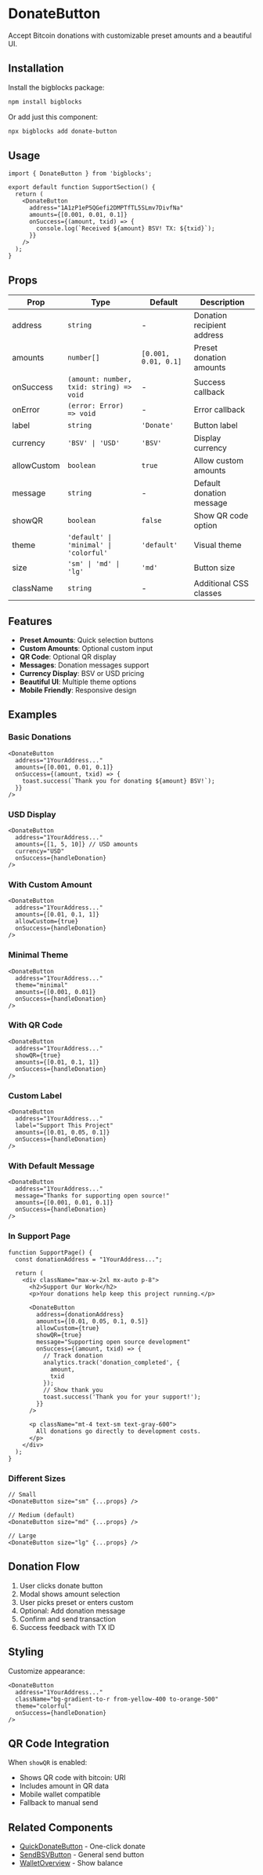 # DonateButton

Accept Bitcoin donations with customizable preset amounts and a beautiful UI.

## Installation

Install the bigblocks package:

```bash
npm install bigblocks
```

Or add just this component:

```bash
npx bigblocks add donate-button
```

## Usage

```tsx
import { DonateButton } from 'bigblocks';

export default function SupportSection() {
  return (
    <DonateButton
      address="1A1zP1eP5QGefi2DMPTfTL5SLmv7DivfNa"
      amounts={[0.001, 0.01, 0.1]}
      onSuccess={(amount, txid) => {
        console.log(`Received ${amount} BSV! TX: ${txid}`);
      }}
    />
  );
}
```

## Props

| Prop | Type | Default | Description |
|------|------|---------|-------------|
| address | `string` | - | Donation recipient address |
| amounts | `number[]` | `[0.001, 0.01, 0.1]` | Preset donation amounts |
| onSuccess | `(amount: number, txid: string) => void` | - | Success callback |
| onError | `(error: Error) => void` | - | Error callback |
| label | `string` | `'Donate'` | Button label |
| currency | `'BSV' \| 'USD'` | `'BSV'` | Display currency |
| allowCustom | `boolean` | `true` | Allow custom amounts |
| message | `string` | - | Default donation message |
| showQR | `boolean` | `false` | Show QR code option |
| theme | `'default' \| 'minimal' \| 'colorful'` | `'default'` | Visual theme |
| size | `'sm' \| 'md' \| 'lg'` | `'md'` | Button size |
| className | `string` | - | Additional CSS classes |

## Features

- **Preset Amounts**: Quick selection buttons
- **Custom Amounts**: Optional custom input
- **QR Code**: Optional QR display
- **Messages**: Donation messages support
- **Currency Display**: BSV or USD pricing
- **Beautiful UI**: Multiple theme options
- **Mobile Friendly**: Responsive design

## Examples

### Basic Donations

```tsx
<DonateButton
  address="1YourAddress..."
  amounts={[0.001, 0.01, 0.1]}
  onSuccess={(amount, txid) => {
    toast.success(`Thank you for donating ${amount} BSV!`);
  }}
/>
```

### USD Display

```tsx
<DonateButton
  address="1YourAddress..."
  amounts={[1, 5, 10]} // USD amounts
  currency="USD"
  onSuccess={handleDonation}
/>
```

### With Custom Amount

```tsx
<DonateButton
  address="1YourAddress..."
  amounts={[0.01, 0.1, 1]}
  allowCustom={true}
  onSuccess={handleDonation}
/>
```

### Minimal Theme

```tsx
<DonateButton
  address="1YourAddress..."
  theme="minimal"
  amounts={[0.001, 0.01]}
  onSuccess={handleDonation}
/>
```

### With QR Code

```tsx
<DonateButton
  address="1YourAddress..."
  showQR={true}
  amounts={[0.01, 0.1, 1]}
  onSuccess={handleDonation}
/>
```

### Custom Label

```tsx
<DonateButton
  address="1YourAddress..."
  label="Support This Project"
  amounts={[0.01, 0.05, 0.1]}
  onSuccess={handleDonation}
/>
```

### With Default Message

```tsx
<DonateButton
  address="1YourAddress..."
  message="Thanks for supporting open source!"
  amounts={[0.001, 0.01, 0.1]}
  onSuccess={handleDonation}
/>
```

### In Support Page

```tsx
function SupportPage() {
  const donationAddress = "1YourAddress...";
  
  return (
    <div className="max-w-2xl mx-auto p-8">
      <h2>Support Our Work</h2>
      <p>Your donations help keep this project running.</p>
      
      <DonateButton
        address={donationAddress}
        amounts={[0.01, 0.05, 0.1, 0.5]}
        allowCustom={true}
        showQR={true}
        message="Supporting open source development"
        onSuccess={(amount, txid) => {
          // Track donation
          analytics.track('donation_completed', {
            amount,
            txid
          });
          // Show thank you
          toast.success('Thank you for your support!');
        }}
      />
      
      <p className="mt-4 text-sm text-gray-600">
        All donations go directly to development costs.
      </p>
    </div>
  );
}
```

### Different Sizes

```tsx
// Small
<DonateButton size="sm" {...props} />

// Medium (default)
<DonateButton size="md" {...props} />

// Large
<DonateButton size="lg" {...props} />
```

## Donation Flow

1. User clicks donate button
2. Modal shows amount selection
3. User picks preset or enters custom
4. Optional: Add donation message
5. Confirm and send transaction
6. Success feedback with TX ID

## Styling

Customize appearance:

```tsx
<DonateButton
  address="1YourAddress..."
  className="bg-gradient-to-r from-yellow-400 to-orange-500"
  theme="colorful"
  onSuccess={handleDonation}
/>
```

## QR Code Integration

When `showQR` is enabled:
- Shows QR code with bitcoin: URI
- Includes amount in QR data
- Mobile wallet compatible
- Fallback to manual send

## Related Components

- [QuickDonateButton](/components/quick-donate-button) - One-click donate
- [SendBSVButton](/components/send-bsv-button) - General send button
- [WalletOverview](/components/wallet-overview) - Show balance